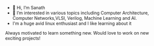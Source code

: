 - 👋 Hi, I’m Sanath
- 👀 I’m interested in various topics including Computer Architecture, Computer Networks,VLSI, Verilog, Machine Learning and AI.
-    I'm a huge avid linux enthusiast and I like learning about it

Always motivated to learn something new. Would love to work on new exciting projects! 
<!---
wackyboi/wackyboi is a ✨ special ✨ repository because its `README.md` (this file) appears on your GitHub profile.
You can click the Preview link to take a look at your changes.
--->
